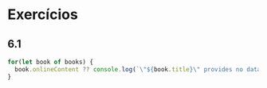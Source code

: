 # Exercícios

## 6.1
```javascript
for(let book of books) {
  book.onlineContent ?? console.log(`\"${book.title}\" provides no data about its online content.`);
}
```

